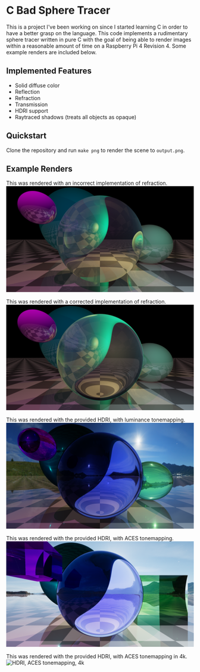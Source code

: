 # C Bad Sphere Tracer

This is a project I've been working on since I started learning C in order to have a better grasp on the language.  This code implements a rudimentary sphere tracer written in pure C with the goal of being able to render images within a reasonable amount of time on a Raspberry Pi 4 Revision 4.  Some example renders are included below.

## Implemented Features
- Solid diffuse color
- Reflection
- Refraction
- Transmission
- HDRI support
- Raytraced shadows (treats all objects as opaque)

## Quickstart

Clone the repository and run `make png` to render the scene to `output.png`.

## Example Renders
This was rendered with an incorrect implementation of refraction.
![Broken Refraction](example_outputs/output_hd.png)

This was rendered with a corrected implementation of refraction.
![Fixed Refraction](example_outputs/output_hd_fix.png)

This was rendered with the provided HDRI, with luminance tonemapping.
![HDRI, luminance tonemapping](example_outputs/output_hdri.png)

This was rendered with the provided HDRI, with ACES tonemapping.
![HDRI, ACES tonemapping](example_outputs/output_aces.png)

This was rendered with the provided HDRI, with ACES tonemapping in 4k.
![HDRI, ACES tonemapping, 4k](example_outputs/output_4k.png)